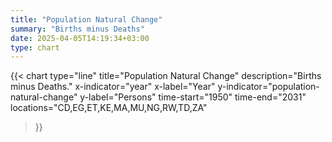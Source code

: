 ```yaml
---
title: "Population Natural Change"
summary: "Births minus Deaths"
date: 2025-04-05T14:19:34+03:00
type: chart
---
```


{{< chart
    type="line"
    title="Population Natural Change"
    description="Births minus Deaths."
    x-indicator="year"
    x-label="Year"
    y-indicator="population-natural-change"
    y-label="Persons"
    time-start="1950"
    time-end="2031"
    locations="CD,EG,ET,KE,MA,MU,NG,RW,TD,ZA"
>}}
